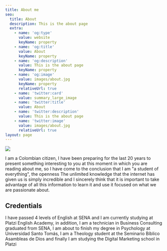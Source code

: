 ```yaml
---
title: About me
seo:
  title: About
  description: This is the about page
  extra:
    - name: 'og:type'
      value: website
      keyName: property
    - name: 'og:title'
      value: About
      keyName: property
    - name: 'og:description'
      value: This is the about page
      keyName: property
    - name: 'og:image'
      value: images/about.jpg
      keyName: property
      relativeUrl: true
    - name: 'twitter:card'
      value: summary_large_image
    - name: 'twitter:title'
      value: About
    - name: 'twitter:description'
      value: This is the about page
    - name: 'twitter:image'
      value: images/about.jpg
      relativeUrl: true
layout: page
---
```

![](/images/tel-62977ee0.jpg)

I am a Colombian citizen, I have been preparing for the last 20 years to present something interesting to you at this moment in which you are reading about me, so I have come to the conclusion that I am "a student of everything", the openness The unlimited knowledge that the internet has given us is simply incredible and I sincerely think that it is important to take advantage of all this information to learn it and use it focused on what we are passionate about.

## Credentials

I have passed 4 levels of English at SENA and I am currently studying at Platzi English Academy, in addition, I am a technician in Business Consulting graduated from SENA, I am about to finish my degree in Psychology at Universidad Santo Tomás, I am a Theology student at the Seminario Bíblico Asambleas de Dios and finally I am studying the Digital Marketing school in Platzi 
